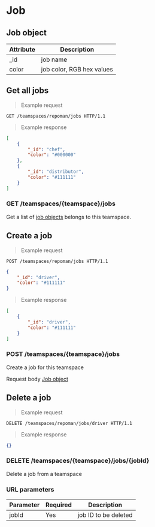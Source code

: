 # Job

## Job object

Attribute | Description
--------- | ------------------
_id       | job name
color     | job color, RGB hex values

## Get all jobs

> Example request

```http
GET /teamspaces/repoman/jobs HTTP/1.1
```

> Example response

```json
[
	{
		"_id": "chef",
		"color": "#000000"
	},
	{
		"_id": "distributor",
		"color": "#111111"
	}
]
```

### GET /teamspaces/{teamspace}/jobs

Get a list of [job objects](#job-object) belongs to this teamspace.

## Create a job

> Example request

```http
POST /teamspaces/repoman/jobs HTTP/1.1
```
```json
{
	"_id": "driver",
	"color": "#111111"
}
```

> Example response

```json
[
	{
		"_id": "driver",
		"color": "#111111"
	}
]
```

### POST /teamspaces/{teamspace}/jobs

Create a job for this teamspace

Request body
[Job object](#job-object)

## Delete a job

> Example request

```http
DELETE /teamspaces/repoman/jobs/driver HTTP/1.1
```
> Example response

```json
{}
```

### DELETE /teamspaces/{teamspace}/jobs/{jobId}

Delete a job from a teamspace

### URL parameters

Parameter | Required | Description
--------- | ------- | -------
jobId | Yes | job ID to be deleted